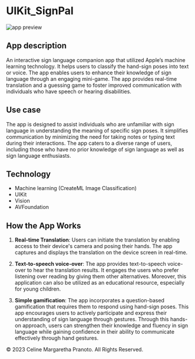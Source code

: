# UIKit_SignPal

<img src="https://github.com/cmp9797/UIKit_SignPal/master/SignPal/appPreview.png" alt="app preview"></img>

## App description 
An interactive sign language companion app that utilized Apple’s machine learning technology. It helps users to classify the hand-sign poses into text or voice. The app enables users to enhance their knowledge of sign language through an engaging mini-game. The app provides real-time translation and a guessing game to foster improved communication with individuals who have speech or hearing disabilities.


## Use case
The app is designed to assist individuals who are unfamiliar with sign language in understanding the meaning of specific sign poses. It simplifies communication by minimizing the need for taking notes or typing text during their interactions. The app caters to a diverse range of users, including those who have no prior knowledge of sign language as well as sign language enthusiasts.


## Technology 
- Machine learning (CreateML Image Classification)
- UIKit
- Vision
- AVFoundation


## How the App Works
1. **Real-time Translation**: 
Users can initiate the translation by enabling access to their device's camera and posing their hands. The app captures and displays the translation on the device screen in real-time.

2. **Text-to-speech voice-over**: 
The app provides text-to-speech voice-over to hear the translation results. It engages the users who prefer listening over reading by giving them other alternatives. Moreover, this application can also be utilized as an educational resource, especially for young children.

3. **Simple gamification**: 
The app incorporates a question-based gamification that requires them to respond using hand-sign poses. This app encourages users to actively participate and express their understanding of sign language through gestures. Through this hands-on approach, users can strengthen their knowledge and fluency in sign language while gaining confidence in their ability to communicate effectively through hand gestures.


© 2023 Celine Margaretha Pranoto. All Rights Reserved.
